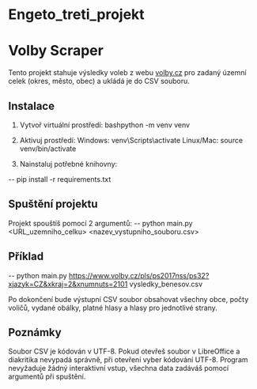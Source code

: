 # Engeto_treti_projekt

# Volby Scraper

Tento projekt stahuje výsledky voleb z webu [volby.cz](https://www.volby.cz) pro zadaný územní celek (okres, město, obec) a ukládá je do CSV souboru.

## Instalace

1. Vytvoř virtuální prostředí:
bashpython -m venv venv

2. Aktivuj prostředí:
Windows: venv\Scripts\activate
Linux/Mac: source venv/bin/activate

3. Nainstaluj potřebné knihovny:
   
-- pip install -r requirements.txt

## Spuštění projektu
Projekt spouštíš pomocí 2 argumentů:
-- python main.py <URL_uzemniho_celku> <nazev_vystupniho_souboru.csv>

## Příklad
-- python main.py https://www.volby.cz/pls/ps2017nss/ps32?xjazyk=CZ&xkraj=2&xnumnuts=2101 vysledky_benesov.csv

Po dokončení bude výstupní CSV soubor obsahovat všechny obce, počty voličů, vydané obálky, platné hlasy a hlasy pro jednotlivé strany.

## Poznámky
Soubor CSV je kódován v UTF-8. Pokud otevřeš soubor v LibreOffice a diakritika nevypadá správně, při otevření vyber kódování UTF-8.
Program nevyžaduje žádný interaktivní vstup, všechna data zadáváš pomocí argumentů při spuštění.
